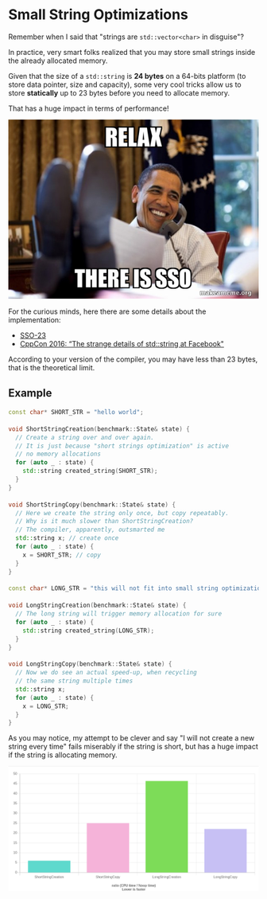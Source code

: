 # Small String Optimizations

Remember when I said that "strings are `std::vector<char>` in disguise"?

In practice, very smart folks realized that you may store
small strings inside the already allocated memory.

Given that the size of a `std::string` is **24 bytes** on a 64-bits
platform (to store data pointer, size and capacity), some
very cool tricks allow us to store **statically** up to 23 bytes
before you need to allocate memory.

That has a huge impact in terms of performance!

![](img/relax_sso.jpg)

For the curious minds, here there are some details about the implementation:

- [SSO-23](https://github.com/elliotgoodrich/SSO-23)
- [CppCon 2016: “The strange details of std::string at Facebook"](https://www.youtube.com/watch?v=kPR8h4-qZdk)

According to your version of the compiler, you may have less than 23 bytes, that is
the theoretical limit.

## Example

```C++
const char* SHORT_STR = "hello world";

void ShortStringCreation(benchmark::State& state) {
  // Create a string over and over again.
  // It is just because "short strings optimization" is active
  // no memory allocations
  for (auto _ : state) {
    std::string created_string(SHORT_STR);
  }
}

void ShortStringCopy(benchmark::State& state) {
  // Here we create the string only once, but copy repeatably.
  // Why is it much slower than ShortStringCreation?
  // The compiler, apparently, outsmarted me
  std::string x; // create once
  for (auto _ : state) {
    x = SHORT_STR; // copy
  }
}

const char* LONG_STR = "this will not fit into small string optimization";

void LongStringCreation(benchmark::State& state) {
  // The long string will trigger memory allocation for sure
  for (auto _ : state) {
    std::string created_string(LONG_STR);
  }
}

void LongStringCopy(benchmark::State& state) {
  // Now we do see an actual speed-up, when recycling
  // the same string multiple times
  std::string x;
  for (auto _ : state) {
    x = LONG_STR;
  }
}
```

As you may notice, my attempt to be clever and say "I will not create a new string
every time" fails miserably if the string is short, but has a huge impact if the string
is allocating memory.

![](img/sso_in_action.png)



